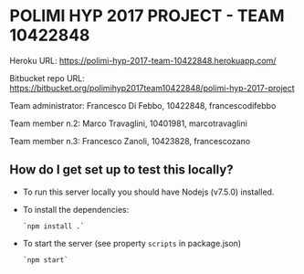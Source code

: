 # POLIMI HYP 2017 PROJECT - TEAM 1042[]()2848

Heroku URL: https://polimi-hyp-2017-team-10422848.herokuapp.com/

Bitbucket repo URL: https://bitbucket.org/polimihyp2017team10422848/polimi-hyp-2017-project

Team administrator: Francesco Di Febbo, 1042[]()2848, francescodifebbo

Team member n.2: Marco Travaglini, 1040[]()1981, marcotravaglini

Team member n.3: Francesco Zanoli, 1042[]()3828, francescozano


## How do I get set up to test this locally?

-   To run this server locally you should have Nodejs
    (v7.5.0) installed.

-   To install the dependencies:

        `npm install .`

-   To start the server (see property `scripts` in package.json)

        `npm start`
